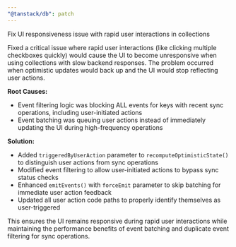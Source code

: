 ```yaml
---
"@tanstack/db": patch
---
```


Fix UI responsiveness issue with rapid user interactions in collections

Fixed a critical issue where rapid user interactions (like clicking multiple checkboxes quickly) would cause the UI to become unresponsive when using collections with slow backend responses. The problem occurred when optimistic updates would back up and the UI would stop reflecting user actions.

**Root Causes:**

- Event filtering logic was blocking ALL events for keys with recent sync operations, including user-initiated actions
- Event batching was queuing user actions instead of immediately updating the UI during high-frequency operations

**Solution:**

- Added `triggeredByUserAction` parameter to `recomputeOptimisticState()` to distinguish user actions from sync operations
- Modified event filtering to allow user-initiated actions to bypass sync status checks
- Enhanced `emitEvents()` with `forceEmit` parameter to skip batching for immediate user action feedback
- Updated all user action code paths to properly identify themselves as user-triggered

This ensures the UI remains responsive during rapid user interactions while maintaining the performance benefits of event batching and duplicate event filtering for sync operations.
